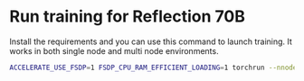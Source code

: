 # Run training for Reflection 70B

Install the requirements and you can use this command to launch training. It works in both single node and multi node environments.

```bash
ACCELERATE_USE_FSDP=1 FSDP_CPU_RAM_EFFICIENT_LOADING=1 torchrun --nnodes 1 --node_rank 0 --master_addr {master ip address} --master_port {master port} --nproc_per_node=8 train.py --config config.yaml
```